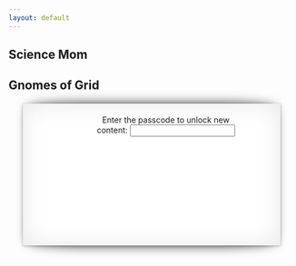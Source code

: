 ```yaml
---
layout: default
---
```


<style>
.boxx form{
  text-align:center;
  position: relative; 
  display: block;
  top:20px; 
  max-width:60%;
  margin-left: auto;
  margin-right: auto;
  padding: 0 0 0 50px;
}
.boxx div{
  text-align:center;
  position:relative;
  display: block;
  top:0px;  
  max-width:60%;
  margin-left: auto;
  margin-right: auto;
  padding: 0 0 0 50px;
}
.boxx {
	width:90%;
  height:250px;
	min-height:min-content;
	background:#FFF;
	margin:20px auto;
  background-image: url('https://github.com/jennyballif/jennyballif.github.io/blob/master/images/Gnome.png?raw=true');
  background-repeat: no-repeat;
  background-attachment: relative;
  background-position: 5% 50%;
}


/*==================================================
 

/*==================================================
 * Effect 7
 * ===============================================*/
.effect7
{
  	position:relative;
    -webkit-box-shadow:0 1px 4px rgba(0, 0, 0, 0.3), 0 0 40px rgba(0, 0, 0, 0.1) inset;
       -moz-box-shadow:0 1px 4px rgba(0, 0, 0, 0.3), 0 0 40px rgba(0, 0, 0, 0.1) inset;
            box-shadow:0 1px 4px rgba(0, 0, 0, 0.3), 0 0 40px rgba(0, 0, 0, 0.1) inset;
}
.effect7:before, .effect7:after
{
	content:"";
    position:absolute;
    z-index:-1;
    -webkit-box-shadow:0 0 20px rgba(0,0,0,0.8);
    -moz-box-shadow:0 0 20px rgba(0,0,0,0.8);
    box-shadow:0 0 20px rgba(0,0,0,0.8);
    top:0;
    bottom:0;
    left:10px;
    right:10px;
    -moz-border-radius:100px / 10px;
    border-radius:100px / 10px;
}
.effect7:after
{
	right:10px;
    left:auto;
    -webkit-transform:skew(8deg) rotate(3deg);
       -moz-transform:skew(8deg) rotate(3deg);
        -ms-transform:skew(8deg) rotate(3deg);
         -o-transform:skew(8deg) rotate(3deg);
            transform:skew(8deg) rotate(3deg);
}
</style>

<script>
function searchKeyPress(e)
{
    // look for window.event in case event isn't passed in
    e = e || window.event;
    if (e.keyCode == 13)
    {
        document.getElementById('btnSearch').click();
        return false;
    }
    return true;
}
</script>
  

<script>
function myFunction() {
    var text;
    var fruits = document.getElementById("txtSearch").value;

    switch(fruits) {
        case "Banana":
            text = "Banana is good!";
        break;
        case "Orange":
        text = "I am not a fan of orange.";
        break;
        case "Apple":
        text = "How you like them apples?";
        break;
        default:
        text = "I have never heard of that fruit...";
    }
    document.getElementById("demo").innerHTML = text;
}
</script>
 


<!-- Banner -->
<section id="banner">
    <div class="inner">
        <h2>Science Mom</h2>
    </div>
</section>
<section id="main" class="wrapper style1">


<h2>Gnomes of Grid</h2>
<div class="container">
<div class="boxx effect7">

<form>  
  Enter the passcode to unlock new content:
<input type="text" id="txtSearch" onkeypress="return searchKeyPress(event);" />
<input type="button" id="btnSearch" style="display:none" Value="Search" onclick="myFunction();" />
  </form>
  <div id="demo"></div>

</div>
</div>




</section>
